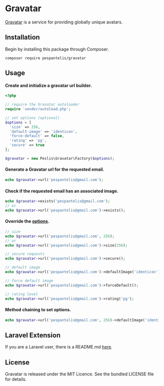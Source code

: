 # Gravatar
[Gravatar](http://gravatar.com/) is a service for providing globally unique avatars.

## Installation

Begin by installing this package through Composer.
```
composer require pespantelis/gravatar
```

## Usage

#### Create and initialize a gravatar url builder.
```php
<?php

// require the Gravatar autoloader
require 'vendor/autoload.php';

// set options (optional)
$options = [
  'size' => 256,
  'default-image' => 'identicon',
  'force-default' => false,
  'rating' => 'pg',
  'secure' => true
];

$gravatar = new Peslis\Gravatar\Factory($options);
```

#### Generate a Gravatar url for the requested email.
```php
echo $gravatar->url('pespantelis@gmail.com');
```

#### Check if the requested email has an associated image.
```php
echo $gravatar->exists('pespantelis@gmail.com');
// or
echo $gravatar->url('pespantelis@gmail.com')->exists();
```

#### Override the [options](http://gravatar.com/site/implement/images/).
```php
// size
echo $gravatar->url('pespantelis@gmail.com', 256);
// or
echo $gravatar->url('pespantelis@gmail.com')->size(256);

// secure requests
echo $gravatar->url('pespantelis@gmail.com')->secure();

// default image
echo $gravatar->url('pespantelis@gmail.com')->defaultImage('identicon');

// force default image
echo $gravatar->url('pespantelis@gmail.com')->forceDefault();

// rating level
echo $gravatar->url('pespantelis@gmail.com')->rating('pg');
```

#### Method chaining to set options.
```php
echo $gravatar->url('pespantelis@gmail.com', 256)->defaultImage('identicon')->rating('pg');
```

## Laravel Extension
If you are a Laravel user, there is a README.md [here](http://github.com/pespantelis/gravatar/blob/master/src/Laravel/README.md).

## License
Gravatar is released under the MIT Licence. See the bundled LICENSE file for details.
